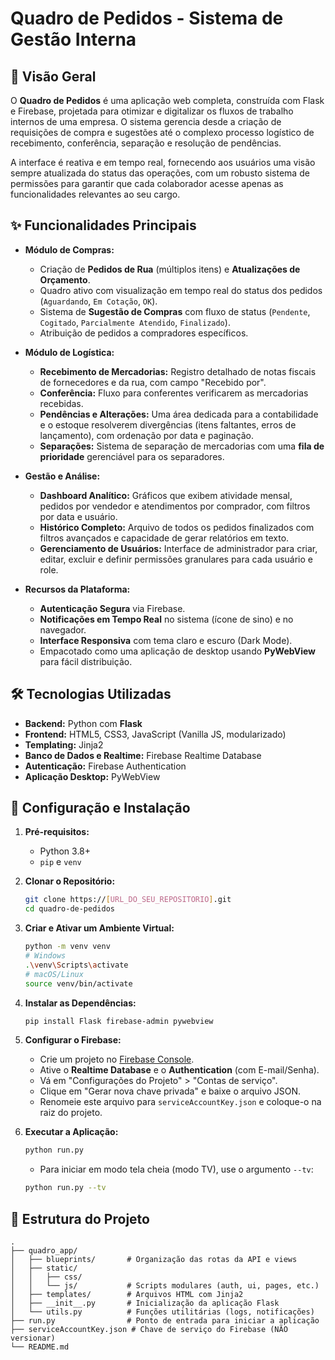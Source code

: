 # Quadro de Pedidos - Sistema de Gestão Interna

## 📜 Visão Geral

O **Quadro de Pedidos** é uma aplicação web completa, construída com Flask e Firebase, projetada para otimizar e digitalizar os fluxos de trabalho internos de uma empresa. O sistema gerencia desde a criação de requisições de compra e sugestões até o complexo processo logístico de recebimento, conferência, separação e resolução de pendências.

A interface é reativa e em tempo real, fornecendo aos usuários uma visão sempre atualizada do status das operações, com um robusto sistema de permissões para garantir que cada colaborador acesse apenas as funcionalidades relevantes ao seu cargo.

## ✨ Funcionalidades Principais

-   **Módulo de Compras:**
    -   Criação de **Pedidos de Rua** (múltiplos itens) e **Atualizações de Orçamento**.
    -   Quadro ativo com visualização em tempo real do status dos pedidos (`Aguardando`, `Em Cotação`, `OK`).
    -   Sistema de **Sugestão de Compras** com fluxo de status (`Pendente`, `Cogitado`, `Parcialmente Atendido`, `Finalizado`).
    -   Atribuição de pedidos a compradores específicos.

-   **Módulo de Logística:**
    -   **Recebimento de Mercadorias:** Registro detalhado de notas fiscais de fornecedores e da rua, com campo "Recebido por".
    -   **Conferência:** Fluxo para conferentes verificarem as mercadorias recebidas.
    -   **Pendências e Alterações:** Uma área dedicada para a contabilidade e o estoque resolverem divergências (itens faltantes, erros de lançamento), com ordenação por data e paginação.
    -   **Separações:** Sistema de separação de mercadorias com uma **fila de prioridade** gerenciável para os separadores.

-   **Gestão e Análise:**
    -   **Dashboard Analítico:** Gráficos que exibem atividade mensal, pedidos por vendedor e atendimentos por comprador, com filtros por data e usuário.
    -   **Histórico Completo:** Arquivo de todos os pedidos finalizados com filtros avançados e capacidade de gerar relatórios em texto.
    -   **Gerenciamento de Usuários:** Interface de administrador para criar, editar, excluir e definir permissões granulares para cada usuário e role.

-   **Recursos da Plataforma:**
    -   **Autenticação Segura** via Firebase.
    -   **Notificações em Tempo Real** no sistema (ícone de sino) e no navegador.
    -   **Interface Responsiva** com tema claro e escuro (Dark Mode).
    -   Empacotado como uma aplicação de desktop usando **PyWebView** para fácil distribuição.

## 🛠️ Tecnologias Utilizadas

-   **Backend:** Python com **Flask**
-   **Frontend:** HTML5, CSS3, JavaScript (Vanilla JS, modularizado)
-   **Templating:** Jinja2
-   **Banco de Dados e Realtime:** Firebase Realtime Database
-   **Autenticação:** Firebase Authentication
-   **Aplicação Desktop:** PyWebView

## 🚀 Configuração e Instalação

1.  **Pré-requisitos:**
    -   Python 3.8+
    -   `pip` e `venv`

2.  **Clonar o Repositório:**
    ```bash
    git clone https://[URL_DO_SEU_REPOSITORIO].git
    cd quadro-de-pedidos
    ```

3.  **Criar e Ativar um Ambiente Virtual:**
    ```bash
    python -m venv venv
    # Windows
    .\venv\Scripts\activate
    # macOS/Linux
    source venv/bin/activate
    ```

4.  **Instalar as Dependências:**
    ```bash
    pip install Flask firebase-admin pywebview
    ```

5.  **Configurar o Firebase:**
    -   Crie um projeto no [Firebase Console](https://console.firebase.google.com/).
    -   Ative o **Realtime Database** e o **Authentication** (com E-mail/Senha).
    -   Vá em "Configurações do Projeto" > "Contas de serviço".
    -   Clique em "Gerar nova chave privada" e baixe o arquivo JSON.
    -   Renomeie este arquivo para `serviceAccountKey.json` e coloque-o na raiz do projeto.

6.  **Executar a Aplicação:**
    ```bash
    python run.py
    ```
    - Para iniciar em modo tela cheia (modo TV), use o argumento `--tv`:
    ```bash
    python run.py --tv
    ```

## 📂 Estrutura do Projeto

```
.
├── quadro_app/
│   ├── blueprints/       # Organização das rotas da API e views
│   ├── static/
│   │   ├── css/
│   │   └── js/           # Scripts modulares (auth, ui, pages, etc.)
│   ├── templates/        # Arquivos HTML com Jinja2
│   ├── __init__.py       # Inicialização da aplicação Flask
│   └── utils.py          # Funções utilitárias (logs, notificações)
├── run.py                # Ponto de entrada para iniciar a aplicação
├── serviceAccountKey.json # Chave de serviço do Firebase (NÃO versionar)
└── README.md
```